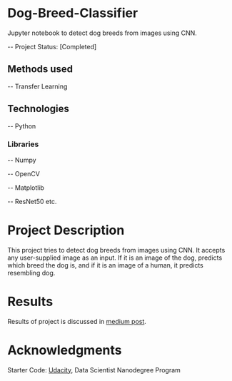 # Dog-Breed-Classifier
Jupyter notebook to detect dog breeds from images using CNN.

-- Project Status: [Completed]

## Methods used
-- Transfer Learning


## Technologies
-- Python


### Libraries
-- Numpy

-- OpenCV

-- Matplotlib

-- ResNet50 etc.


# Project Description
This project tries to detect dog breeds from images using CNN. It accepts any user-supplied image as an input. If it is an image of the dog, predicts which breed the dog is, and if it is an image of a human, it predicts resembling dog.

# Results
Results of project is discussed in [medium post](https://medium.com/@Lshahbandayeva/how-to-detect-dog-breeds-from-images-using-cnn-bc90eceaa796 "medium post").


# Acknowledgments
Starter Code: [Udacity](https://www.udacity.com/ "Udacity"), Data Scientist Nanodegree Program

